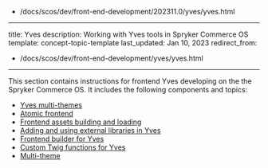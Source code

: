   - /docs/scos/dev/front-end-development/202311.0/yves/yves.html
---
title: Yves
description: Working with Yves tools in Spryker Commerce OS
template: concept-topic-template
last_updated: Jan 10, 2023
redirect_from:
  - /docs/scos/dev/front-end-development/yves/yves.html
---

This section contains instructions for frontend Yves developing on the the Spryker Commerce OS. It includes the following components and topics:

* [Yves multi-themes](/docs/scos/dev/front-end-development/{{page.version}}/yves/yves-multi-themes.html)
* [Atomic frontend](/docs/scos/dev/front-end-development/{{page.version}}/yves/atomic-frontend/atomic-front-end-general-overview.html)
* [Frontend assets building and loading](/docs/scos/dev/front-end-development/{{page.version}}/yves/frontend-assets-building-and-loading.html)
* [Adding and using external libraries in Yves](/docs/scos/dev/front-end-development/{{page.version}}/yves/adding-and-using-external-libraries-in-yves.html)
* [Frontend builder for Yves](/docs/scos/dev/front-end-development/{{page.version}}/yves/front-end-builder-for-yves.html)
* [Custom Twig functions for Yves](/docs/scos/dev/front-end-development/{{page.version}}/yves/custom-twig-functions-for-yves.html)
* [Multi-theme](/docs/scos/dev/front-end-development/{{page.version}}/yves/multi-theme.html)
